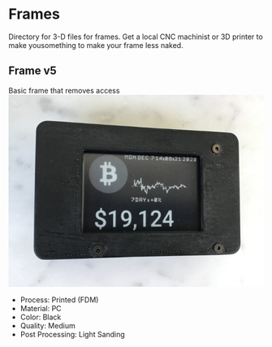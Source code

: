 # Frames

Directory for 3-D files for frames. Get a local CNC machinist or 3D printer to make yousomething to make your frame less naked. 

## Frame v5

Basic frame that removes access 
![Action Shot](/images/actionshot/Framev5.jpg)

- Process: Printed (FDM)
- Material: PC 
- Color: Black
- Quality: Medium
- Post Processing: Light Sanding
